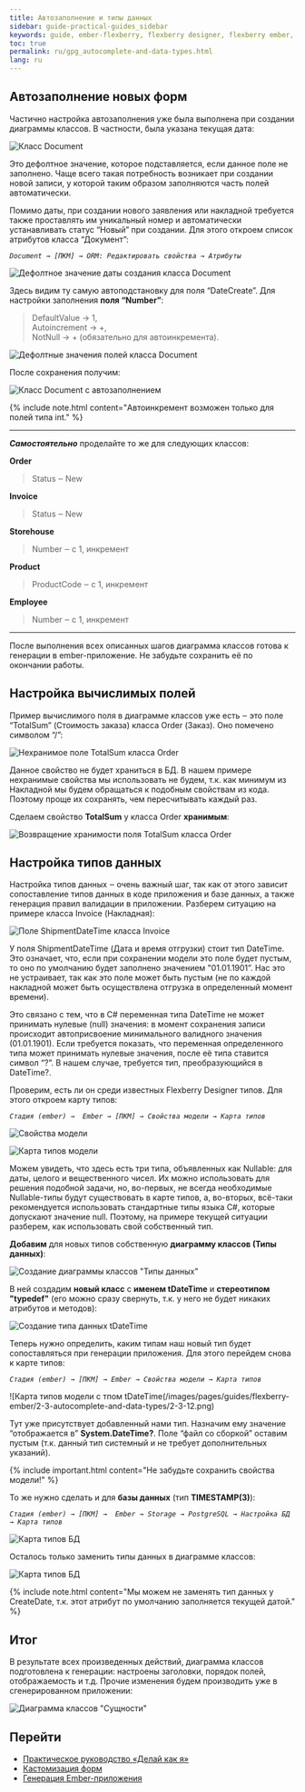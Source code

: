 ```yaml
---
title: Автозаполнение и типы данных
sidebar: guide-practical-guides_sidebar
keywords: guide, ember-flexberry, flexberry designer, flexberry ember, диаграмма классов, приложение, автозаполнение, база данных, БД, типы данных
toc: true
permalink: ru/gpg_autocomplete-and-data-types.html
lang: ru
---
```


## Автозаполнение новых форм

Частично настройка автозаполнения уже была выполнена при создании диаграммы классов. В частности, была указана текущая дата:

![Класс Document](/images/pages/guides/flexberry-ember/2-3-autocomplete-and-data-types/2-3-1.png)

Это дефолтное значение, которое подставляется, если данное поле не заполнено. Чаще всего такая потребность возникает при создании новой записи, у которой таким образом заполняются часть полей автоматически.

Помимо даты, при создании нового заявления или накладной требуется также проставлять им уникальный номер и автоматически устанавливать статус “Новый” при создании. Для этого откроем список атрибутов класса “Документ”:

*`Document → [ПКМ] → ORM: Редактировать свойства → Атрибуты`*

![Дефолтное значение даты создания класса Document](/images/pages/guides/flexberry-ember/2-3-autocomplete-and-data-types/2-3-2.png)

Здесь видим ту самую автоподстановку для поля “DateCreate”. Для настройки заполнения **поля “Number”**:
> DefaultValue → 1,  
> Autoincrement → +,  
> NotNull → + (обязательно для автоинкремента).

![Дефолтные значения полей класса Document](/images/pages/guides/flexberry-ember/2-3-autocomplete-and-data-types/2-3-3.png)

После сохранения получим:

![Класс Document с автозаполнением](/images/pages/guides/flexberry-ember/2-3-autocomplete-and-data-types/2-3-4.png)

{% include note.html content="Автоинкремент возможен только для полей типа int." %}

---

**_Самостоятельно_** проделайте то же для следующих классов:

**Order**
> Status ‒ New

**Invoice**
> Status ‒ New

**Storehouse**
> Number ‒ с 1, инкремент

**Product**
> ProductCode ‒ с 1, инкремент

**Employee**
> Number ‒ с 1, инкремент

---

После выполнения всех описанных шагов диаграмма классов готова к генерации в ember-приложение. Не забудьте сохранить её по окончании работы.

## Настройка вычислимых полей

Пример вычислимого поля в диаграмме классов уже есть ‒ это поле “TotalSum” (Стоимость заказа) класса Order (Заказ). Оно помечено символом “/”:

![Нехранимое поле TotalSum класса Order](/images/pages/guides/flexberry-ember/2-3-autocomplete-and-data-types/2-3-5.png)

Данное свойство не будет храниться в БД. В нашем примере нехранимые свойства мы использовать не будем, т.к. как минимум из Накладной мы будем обращаться к подобным свойствам из кода. Поэтому проще их сохранять, чем пересчитывать каждый раз.

Сделаем свойство **TotalSum** у класса Order **хранимым**:

![Возвращение хранимости поля TotalSum класса Order](/images/pages/guides/flexberry-ember/2-3-autocomplete-and-data-types/2-3-6.png)

## Настройка типов данных

Настройка типов данных ‒ очень важный шаг, так как от этого зависит сопоставление типов данных в коде приложения и базе данных, а также генерация правил валидации в приложении. Разберем ситуацию на примере класса Invoice (Накладная):

![Поле ShipmentDateTime класса Invoice](/images/pages/guides/flexberry-ember/2-3-autocomplete-and-data-types/2-3-7.png)

У поля ShipmentDateTime (Дата и время отгрузки) стоит тип DateTime. Это означает, что, если при сохранении модели это поле будет пустым, то оно по умолчанию будет заполнено значением "01.01.1901”. Нас это не устраивает, так как это поле может быть пустым (не по каждой накладной может быть осуществлена отгрузка в определенный момент времени).

Это связано с тем, что в C# переменная типа DateTime не может принимать нулевые (null) значения: в момент сохранения записи происходит автоприсвоение минимального валидного значения (01.01.1901). Если требуется показать, что переменная определенного типа может принимать нулевые значения, после её типа ставится символ “?”. В нашем случае, требуется тип, преобразующийся в DateTime?.

Проверим, есть ли он среди известных Flexberry Designer типов. Для этого откроем карту типов: 

*`Стадия (ember) →  Ember → [ПКМ] → Свойства модели → Карта типов`*

![Свойства модели](/images/pages/guides/flexberry-ember/2-3-autocomplete-and-data-types/2-3-8.png)

![Карта типов модели](/images/pages/guides/flexberry-ember/2-3-autocomplete-and-data-types/2-3-9.png)

Можем увидеть, что здесь есть три типа, объявленных как Nullable: для даты, целого и вещественного чисел. Их можно использовать для решения подобной задачи, но, во-первых, не всегда необходимые Nullable-типы будут существовать в карте типов, а, во-вторых, всё-таки рекомендуется использовать стандартные типы языка C#, которые допускают значение null. Поэтому, на примере текущей ситуации разберем, как использовать свой собственный тип.

**Добавим** для новых типов собственную **диаграмму классов (Типы данных)**:

![Создание диаграммы классов "Типы данных"](/images/pages/guides/flexberry-ember/2-3-autocomplete-and-data-types/2-3-10.png)

В ней создадим **новый класс** с **именем tDateTime** и **стереотипом "typedef"** (его можно сразу свернуть, т.к. у него не будет никаких атрибутов и методов):

![Создание типа данных tDateTime](/images/pages/guides/flexberry-ember/2-3-autocomplete-and-data-types/2-3-11.png)

Теперь нужно определить, каким типам наш новый тип будет сопоставляться при генерации приложения. Для этого перейдем снова к карте типов:

*`Стадия (ember) → [ПКМ] → Ember → Свойства модели → Карта типов`* 

![Карта типов модели с тпом tDateTime(/images/pages/guides/flexberry-ember/2-3-autocomplete-and-data-types/2-3-12.png)

Тут уже присутствует добавленный нами тип. Назначим ему значение “отображается в” **System.DateTime?**. Поле “файл со сборкой” оставим пустым (т.к. данный тип системный и не требует дополнительных указаний). 

{% include important.html content="Не забудьте сохранить свойства модели!" %}

То же нужно сделать и для **базы данных** (тип **TIMESTAMP(3)**):

*`Стадия (ember) → [ПКМ] →  Ember → Storage → PostgreSQL → Настройка БД → Карта типов`*

![Карта типов БД](/images/pages/guides/flexberry-ember/2-3-autocomplete-and-data-types/2-3-13.png)

Осталось только заменить типы данных в диаграмме классов:

![Карта типов БД](/images/pages/guides/flexberry-ember/2-3-autocomplete-and-data-types/2-3-14.png)

{% include note.html content="Мы можем не заменять тип данных у CreateDate, т.к. этот атрибут по умолчанию заполняется текущей датой." %}

## Итог

В результате всех произведенных действий, диаграмма классов подготовлена к генерации: настроены заголовки, порядок полей, отображаемость и т.д. Прочие изменения будем производить уже в сгенерированном приложении:

![Диаграмма классов "Сущности"](/images/pages/guides/flexberry-ember/2-3-autocomplete-and-data-types/2-3-15.png)

## Перейти

* [Практическое руководство  «Делай как я»](gpg_landing-page.html) <i class="fa fa-arrow-up" aria-hidden="true"></i>
* [Кастомизация форм](gpg_customize-forms.html) <i class="fa fa-arrow-left" aria-hidden="true"></i>
* [Генерация Ember-приложения](gpg_ember-application-generation.html) <i class="fa fa-arrow-right" aria-hidden="true"></i>